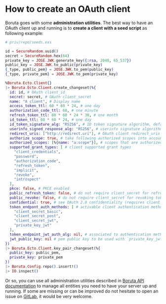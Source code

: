 # How to create an OAuth client

Boruta goes with some __administration utilities__. The best way to have an OAuth client up and running is to __create a client with a seed script__ as following example:

```elixir
# priv/repo/seeds.exs

id = SecureRandom.uuid()
secret = SecureRandom.hex(64)
private_key = JOSE.JWK.generate_key({:rsa, 2048, 65_537})
public_key = JOSE.JWK.to_public(private_key)
{_type, public_pem} = JOSE.JWK.to_pem(public_key)
{_type, private_pem} = JOSE.JWK.to_pem(private_key)

%Boruta.Ecto.Client{}
|> Boruta.Ecto.Client.create_changeset(%{
  id: id, # OAuth client_id
  secret: secret, # OAuth client_secret
  name: "A client", # Display name
  access_token_ttl: 60 * 60 * 24, # one day
  authorization_code_ttl: 60, # one minute
  refresh_token_ttl: 60 * 60 * 24 * 30, # one month
  id_token_ttl: 60 * 60 * 24, # one day
  id_token_signature_alg: "RS256", # ID token signature algorithm, defaults to "RS512"
  userinfo_signed_response_alg: "RS256", # userinfo signature algorithm, defaults to nil (no signature)
  redirect_uris: ["http://redirect.uri"], # OAuth client redirect_uris
  authorize_scope: true, # take following authorized_scopes into account (skip public scopes)
  authorized_scopes: [%{name: "a:scope"}], # scopes that are authorized using this client
  supported_grant_types: [ # client supported grant types
    "client_credentials",
    "password",
    "authorization_code",
    "refresh_token",
    "implicit",
    "revoke",
    "introspect"
  ],
  pkce: false, # PKCE enabled
  public_refresh_token: false, # do not require client_secret for refreshing tokens
  public_revoke: false, # do not require client_secret for revoking tokens
  confidential: true, # see OAuth 2.0 confidentiality (requires client secret for some flows)
  token_endpont_auth_methods: [ # activable client authentication methods
    "client_secret_basic",
    "client_secret_post",
    "client_secret_jwt",
    "private_key_jwt"
  ],
  token_endpoint_jwt_auth_alg: nil, # associated to authentication methods, the algorithm to use along
  jwt_public_key: nil # pem public key to be used with `private_key_jwt` authentication method
})
|> Boruta.Ecto.Client.key_pair_changeset(%{
  public_key: public_pem,
  private_key: private_pem
})
|> Boruta.Config.repo().insert!()
|> IO.inspect()
```

Or so, you can use all administration utilities described in [Boruta API documentation](https://hexdocs.pm/boruta/Boruta.Ecto.Admin.html) to manage all entities you need to have your server up and running. If some are missing or can be improved do not hesitate to open an issue on [GitLab](https://gitlab.com/patatoid/boruta_auth/-/issues), it would be very welcome.
